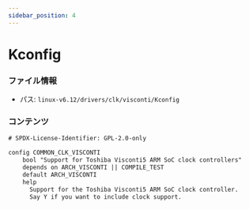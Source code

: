 ```yaml
---
sidebar_position: 4
---
```

# Kconfig

### ファイル情報

- パス: `linux-v6.12/drivers/clk/visconti/Kconfig`

### コンテンツ

```txt
# SPDX-License-Identifier: GPL-2.0-only

config COMMON_CLK_VISCONTI
	bool "Support for Toshiba Visconti5 ARM SoC clock controllers"
	depends on ARCH_VISCONTI || COMPILE_TEST
	default ARCH_VISCONTI
	help
	  Support for the Toshiba Visconti5 ARM SoC clock controller.
	  Say Y if you want to include clock support.

```
